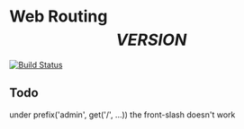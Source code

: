 # Web Routing $$VERSION$$

[![Build Status](https://travis-ci.org/monolith-php/web-routing.svg?branch=master)](https://travis-ci.org/monolith-php/web-routing)

## Todo

under prefix('admin', get('/', ...)) the front-slash doesn't work